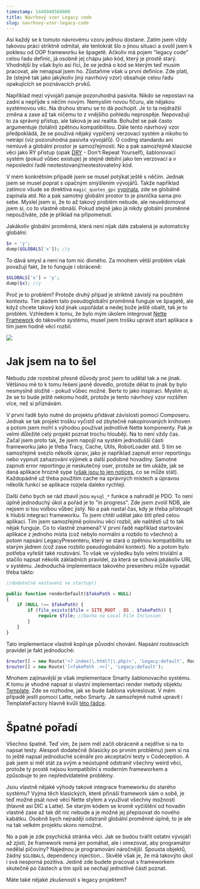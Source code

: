 ```yaml
---
timestamp: 1440940560000
title: Návrhový vzor Legacy code
slug: navrhovy-vzor-legacy-code
---
```

Asi každý se k tomuto návrovému vzoru jednou dostane. Zatím jsem vždy takovou práci striktně odmítal, ale tentokrát šlo o jinou situaci a svolil jsem k poklesu od OOP frameworku ke špagetě. Ačkoliv má pojem "legacy code" celou řadu definic, já osobně jej chápu jako kód, který je prostě starý. Vhodnější by však bylo asi říci, že se jedná o kód se kterým teď musím pracovat, ale nenapsal jsem ho. Zůstaňme však u první definice. Zde platí, že (stejně tak jako jakýkoliv jiný navrhový vzor) obsahuje celou řadu opakujících se poznávacích prvků.

Například mezi vývojáři panuje pozoruhodná pasivita. Nikdo se nepostaví na zadní a nepřijde s něčím novým. Nemyslím novou fičuru, ale nějakou systémovou věc. Na druhou stranu se to dá pochopit. Je to ta nejdražší změna a zase až tak ničemu to z vnějšího pohledu neprospěje. Nepovažuji to za správný přístup, ale taková je asi realita. Bohužel se pak často argumentuje (totální) zpětnou kompatibilitou. Dále tento návrhový vzor předpokládá, že se používá nějaký vypíčený verzovací systém a nikoho to netrápí (viz pozoruhodná pasivita vývojářů). O coding standardu ani nemluvě a globální prostor je samozřejmostí. No a pak samozřejmě klasické věci jako RY přístup (opak [DRY](https://cs.wikipedia.org/wiki/Don%27t_repeat_yourself) - Don't Repeat Yourself), šablonovací systém (pokud vůbec existuje) je stejně debilní jako ten verzovací a v neposlední řadě neotestovaný/neotestovatelný kód.

V mém konkrétním případě jsem se musel potýkat ještě s něčím. Jednak jsem se musel poprat s opačným smýšlením vývojářů. Takže například zatímco všude se direktiva `magic_quotes_gpc` [vypínala](http://php.vrana.cz/vypnuti-magic_quotes_gpc.php), zde se globálně zapínala atd. No a pak samotný globální prostor to je písnička sama pro sebe. Myslel jsem si, že to až takový problém nebude, ale neuvědomoval jsem si, co to vlastně obnáší. Pokud stejně jako já nikdy globální proměnné nepoužíváte, zde je příklad na připomenutí.

Jakákoliv globální proměnná, která není nijak dále zabalená je automaticky globální:

```php
$x = 'y';
dump($GLOBALS['x']); //y
```

To dává smysl a není na tom nic divného. Za mnohem větší problém však považuji fakt, že to funguje i obráceně:

```php
$GLOBALS['x'] = 'y';
dump($x); //y
```

Proč je to problém? Protože druhý případ je striktně závislý na použitém kontextu. Tím pádem tato pseudoglobální proměnná funguje ve špagetě, ale když chcete takový kód jinak uspořádat a nedej bože ještě obalit, tak je to problém. Vzhledem k tomu, že bylo mým úkolem integrovat [Nette Framework](https://nette.org/) do takového systému, musel jsem trošku upravit start aplikace a tím jsem hodně věcí rozbil.

![](https://zlmlcz-media.s3-eu-west-1.amazonaws.com/d6ca5ea3-5c1a-43af-8488-73d4fae836f1/strip-wordpress-550-finalenglish.jpg)

# Jak jsem na to šel

Nebudu zde rozebírat přesně důvody proč jsem to udělal tak a ne jinak. Většinou mě to k tomu řešení jasně dovedlo, protože dělat to jinak by bylo nesmyslně složité - pokud vůbec možné. Berte to jako inspiraci. Myslím si, že se to bude ještě nekomu hodit, protože je tento návrhový vzor rozšířen více, než si přiznávám.

V první řadě bylo nutné do projektu přidávat závislosti pomocí Composeru. Jednak se tak projekt trošku vyčistil od zbytečně nakopírovaných knihoven a potom jsem mohl s výhodou používat jednotlivé Nette komponenty. Pak je velmi důležité celý projekt poznat trochu hlouběji. Na to není vždy čas. Začal jsem proto tak, že jsem napojil na systém jednodušší části frameworku jako je třeba Tracy, Cache, Utils, RobotLoader atd. S tím se samozřejmě svezlo několik úprav, jako je například zapnutí error reportingu nebo vypnutí zahazování výjimek a další podobné hovadiny. Samotné zapnutí error reportingu je neskutečný oser, protože se tím ukáže, jak se daná aplikace hrozně sype ([však jsou to jen notices](https://media.giphy.com/media/11c2hRHwmvgFOg/giphy.gif), co se může stát). Každopádně už třeba použitím cache na správných místech a úpravou několik funkcí se aplikace rozjela daleko rychleji.

Další čeho bych se rád zbavil jsou `mysql_*` funkce a nahradil je PDO. To není úplně jednoduchý úkol a pořád je to "in progress". Zde jsem zvolil NDB, ale nejsem si tou volbou vůbec jistý. No a pak nastal čas, kdy je třeba přistoupit k hlubší integraci frameworku. To jsem chtěl udělat jako štít před celou aplikací. Tím jsem samozřejmě polovinu věcí rozbil, ale naštěstí už to tak nějak funguje. Co to vlastně znamená? V první řadě například startování aplikace z jednoho místa (což nebylo normální a rozbilo to všechno) a potom napsání LegacyPresenteru, který se stará o zpětnou kompatibilitu se starým jádrem (což zase rozbilo pseudoglobální kontext). No a potom bylo potřeba vyřešit také routování. To však ve výsledku bylo velmi triviální a stačilo napsat několik základních pravidel, za která se schová jakákoliv URL v systému. Jednoduchá implementace takového presenteru může vypadat třeba takto:

```php
//dodatečná nastavení ve startup()

public function renderDefault($fakePath = NULL)
{
    if (NULL !== $fakePath) {
        if (file_exists($file = SITE_ROOT . DS . $fakePath)) {
            require $file; //bacha na Local File Inclusion
        }
    }
}
```

Tato implementace vlastně kopíruje původní chování. Napsání routovacích pravidel je fakt jednoduché:

```php
$router[] = new Route('<? index(\.html?|\.php)>', 'Legacy:default', Route::ONE_WAY);
$router[] = new Route('[<fakePath .+>]', 'Legacy:default');
```

Mnohem zajímavější je však implementace Smarty šablonovacího systému. K tomu je vhodné napsat si vlastní implementaci render metody objektu [Template](https://api.nette.org/2.3.5/source-Bridges.ApplicationLatte.Template.php.html). Zde se rozhodne, jak se bude šablona vykreslovat. V mém případě jestli pomocí Latte, nebo Smarty. Je samozřejmě nutné upravit i TemplateFactory hlavně kvůli [této řádce](https://api.nette.org/2.3.5/source-Bridges.ApplicationLatte.TemplateFactory.php.html#56).

# Špatné pořadí

Všechno špatně. Teď vím, že jsem měl začít obráceně a nejdříve si na to napsat testy. Alespoň dodatečně (klasicky po prvním problému) jsem si na to ještě napsal jednoduché scénáře pro akceptační testy v Codeception. A pak jsem si měl stát za svým a neústupně odstranit všechny weird věci, protože ty prostě nejsou kompatibilní s moderním frameworkem a způsobuje to jen nepředvídatelné problémy.

Jsou vlastně nějaké výhody takové integrace frameworku do starého systému? Vyjma těch klasických, které přináší framework sám o sobě, je teď možné psát nové věci Nette stylem a využívat všechny možnosti (hlavně asi DIC a Latte). Se starým kódem se kromě vyčištění od hovadin vlastně zase až tak dít nic nebude a je možné jej přepisovat do nového kabátku. Osobně bych nejraději odstranil globální proměnné úplně, to je ale na tak velkém projektu skoro nemožné.

No a pak je zde psychická stránka věci. Jak se budou tvářit ostatní vývojáři až zjistí, že framework nemá jen pomáhat, ale i omezovat, aby programátor nedělal píčoviny? Najednou je programování náročnější. Spousta objektů, žádný `$GLOBALS`, dependency injection... Skvělé však je, že má takovýto úkol i svá nesporná pozitiva. Jedině zde budete pracovat s frameworkem skutečně po částech a tím spíš se nechají jednotlivé části poznat.

Máte také nějaké zkušenosti s legacy projektem?